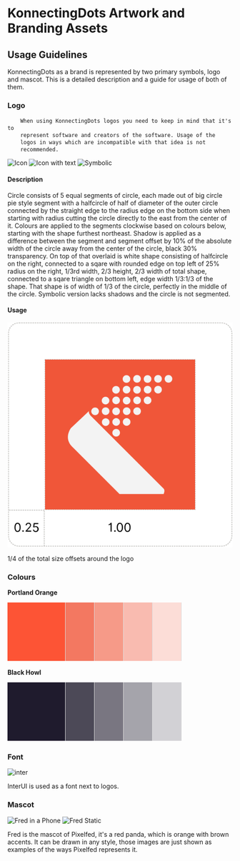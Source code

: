 # KonnectingDots Artwork and Branding Assets

## Usage Guidelines

KonnectingDots as a brand is represented by two primary symbols, logo and mascot. This
is a detailed description and a guide for usage of both of them.

### Logo

		When using KonnectingDots logos you need to keep in mind that it's to
		represent software and creators of the software. Usage of the
		logos in ways which are incompatible with that idea is not
		recommended.

![Icon](/logo/icon.svg)
![Icon with text](/logo/icon_with_text.svg)
![Symbolic](/logo/symbolic.svg)


#### Description

Circle consists of 5 equal segments of circle, each made out of big circle pie
style segment with a halfcircle of half of diameter of the outer circle
connected by the straight edge to the radius edge on the bottom side when
starting with radius cutting the circle directly to the east from the center of
it. Colours are applied to the segments clockwise based on colours below,
starting with the shape furthest northeast. Shadow is applied as a difference
between the segment and segment offset by 10% of the absolute width of the
circle away from the center of the circle, black 30% transparency. On top of
that overlaid is white shape consisting of halfcircle on the right, connected to
a sqare with rounded edge on top left of 25% radius on the right, 1/3rd width,
2/3 height, 2/3 width of total shape, connected to a sqare triangle on bottom
left, edge width 1/3:1/3 of the shape. That shape is of width of 1/3 of the
circle, perfectly in the middle of the circle. Symbolic version lacks shadows
and the circle is not segmented.

#### Usage

![Offsets](/usage/offset.svg)

1/4 of the total size offsets around the logo

### Colours

**Portland Orange**

![Porland Orange](palette/portland-orange.png)

**Black Howl**

![Black Howl](palette/black-howl.png)




### Font

![inter](/usage/inter.svg)

InterUI is used as a font next to logos.

### Mascot

![Fred in a Phone](/usage/fred_in_a_phone.svg)
![Fred Static](/usage/fred_static.svg)

Fred is the mascot of Pixelfed, it's a red panda, which is orange with brown
accents. It can be drawn in any style, those images are just shown as examples
of the ways Pixelfed represents it.

